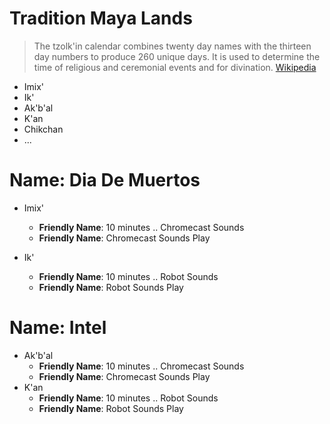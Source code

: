 # Tradition Maya Lands

> The tzolk'in calendar combines twenty day names with the thirteen day numbers to produce 260 unique days. It is used to determine the time of religious and ceremonial events and for divination. [Wikipedia](https://en.wikipedia.org/wiki/Maya_calendar)

- Imix'
- Ik'
- Ak'b'al
- K'an
- Chikchan
- ...

# Name: Dia De Muertos

- Imix'
  - __Friendly Name__: 10 minutes .. Chromecast Sounds
  - __Friendly Name__: Chromecast Sounds Play

- Ik'
  - __Friendly Name__: 10 minutes .. Robot Sounds
  - __Friendly Name__: Robot Sounds Play

# Name: Intel

- Ak'b'al
  - __Friendly Name__: 10 minutes .. Chromecast Sounds
  - __Friendly Name__: Chromecast Sounds Play
- K'an
  - __Friendly Name__: 10 minutes .. Robot Sounds
  - __Friendly Name__: Robot Sounds Play


